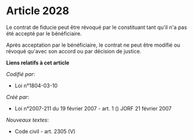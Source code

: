# Article 2028

Le contrat de fiducie peut être révoqué par le constituant tant qu'il n'a pas été accepté par le bénéficiaire.

Après acceptation par le bénéficiaire, le contrat ne peut être modifié ou révoqué qu'avec son accord ou par décision de
justice.

**Liens relatifs à cet article**

_Codifié par_:

  - Loi n°1804-03-10

_Créé par_:

  - Loi n°2007-211 du 19 février 2007 - art. 1 () JORF 21 février 2007

_Nouveaux textes_:

  - Code civil - art. 2305 (V)
